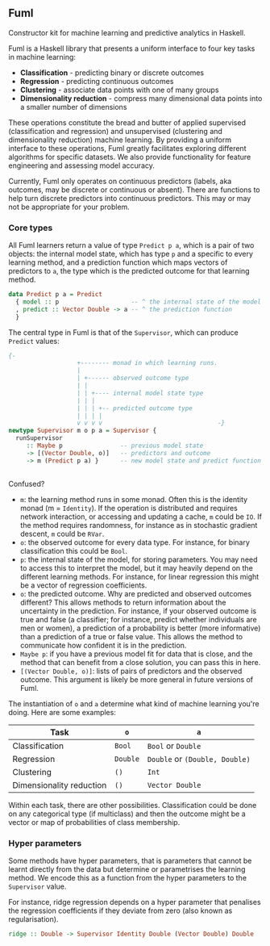 ## Fuml

Constructor kit for machine learning and predictive analytics in Haskell.

Fuml is a Haskell library that presents a uniform interface to four key 
tasks in machine learning:

* **Classification** - predicting binary or discrete outcomes
* **Regression** - predicting continuous outcomes
* **Clustering** - associate data points with one of many groups
* **Dimensionality reduction** - compress many dimensional data points into a smaller number of dimensions

These operations constitute the bread and butter of applied supervised 
(classification and regression) and unsupervised (clustering and 
dimensionality reduction) machine learning.
By providing a uniform interface to these operations, Fuml greatly facilitates
exploring different algorithms for specific datasets. We also provide 
functionality for feature engineering and assessing model accuracy.

Currently, Fuml only operates on continuous predictors (labels, aka outcomes, 
may be discrete or continuous or absent). There are functions to help turn 
discrete predictors into continuous predictors. This may or may not be 
appropriate for your problem. 

### Core types

All Fuml learners return a value of type `Predict p a`, which is a pair 
of two objects: the internal model state, which has type `p` and a specific to 
every learning method, and a prediction function which maps vectors of 
predictors to `a`, the type which is the predicted outcome for that 
learning method.

```haskell
data Predict p a = Predict
  { model :: p                    -- ^ the internal state of the model
  , predict :: Vector Double -> a -- ^ the prediction function
  }
```

The central type in Fuml is that of the `Supervisor`, which can 
produce `Predict` values:

```haskell
{-
                   +-------- monad in which learning runs.
                   |
                   | +------ observed outcome type
                   | | 
                   | | +---- internal model state type
                   | | | 
                   | | | +-- predicted outcome type
                   | | | |
                   v v v v                                -}
newtype Supervisor m o p a = Supervisor {
  runSupervisor 
     :: Maybe p                -- previous model state
     -> [(Vector Double, o)]   -- predictors and outcome
     -> m (Predict p a) }      -- new model state and predict function
     
```

Confused?

* `m`: the learning method runs in some monad. Often this is the 
  identity monad (m = `Identity`). If the operation is distributed
  and requires network interaction, or accessing and updating a cache, 
  `m` could be `IO`. If the method requires randomness, for instance 
  as in stochastic gradient descent, `m` could be `RVar`.
* `o`: the observed outcome for every data type. For instance, for binary 
  classification this could be `Bool`.
* `p`: the internal state of the model, for storing parameters. You may 
  need to access this to interpret the model, but it may heavily depend on
  the different learning methods. For instance, for linear regression
  this might be a vector of regression coefficients.
* `o`: the predicted outcome. Why are predicted and observed outcomes different? This allows 
  methods to return information about the uncertainty in the prediction. 
  For instance, if your observed outcome is true and false (a classifier; 
  for instance, predict whether individuals are men or women), a prediction
  of a probability is better (more informative) than a prediction of a true 
  or false value. This allows the method to communicate how confident 
  it is in the prediction. 
* `Maybe p`: if you have a previous model fit for data that is close, and the 
  method that can benefit from a close solution, you can pass this in here.
* `[(Vector Double, o)]`: lists of pairs of predictors and the observed 
  outcome. This argument is likely be more general in future versions
  of Fuml.
  
The instantiation of `o` and `a` determine what kind of machine learning 
you're doing. Here are some examples:


| Task          | `o`          | `a`          |
|---------------|--------------|-------------|
| Classification | `Bool`       | `Bool` or `Double` |
| Regression    | `Double`      | `Double` or `(Double, Double)` |
| Clustering    | `()`          | `Int` |
| Dimensionality reduction | `()`   | `Vector Double` | 
  
Within each task, there are other possibilities. Classification 
could be done on any categorical type (if multiclass) and then the outcome
might be a vector or map of probabilities of class membership. 
  
### Hyper parameters

Some methods have hyper parameters, that is parameters that cannot be learnt 
directly from the data but determine or parametrises the learning method. We
encode this as a function from the hyper parameters to the `Supervisor` value.

For instance, ridge regression depends on a hyper parameter that penalises the 
regression coefficients if they deviate from zero (also known as regularisation).

```haskell
ridge :: Double -> Supervisor Identity Double (Vector Double) Double
```

